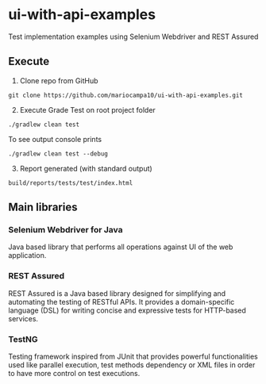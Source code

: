 # ui-with-api-examples
Test implementation examples using Selenium Webdriver and REST Assured

## Execute
1. Clone repo from GitHub

```
git clone https://github.com/mariocampa10/ui-with-api-examples.git
```
2. Execute Grade Test on root project folder
```
./gradlew clean test
```
To see output console prints
```
./gradlew clean test --debug
```
3. Report generated (with standard output)
```
build/reports/tests/test/index.html
```

## Main libraries
### Selenium Webdriver for Java
Java based library that performs all operations against UI of the web application.

### REST Assured
REST Assured is a Java based library designed for simplifying and automating the testing of RESTful APIs. It provides a domain-specific language (DSL) for writing concise and expressive tests for HTTP-based services.

### TestNG
Testing framework inspired from JUnit that provides powerful functionalities used like parallel execution, test methods dependency or XML files in order to have more control on test executions.

